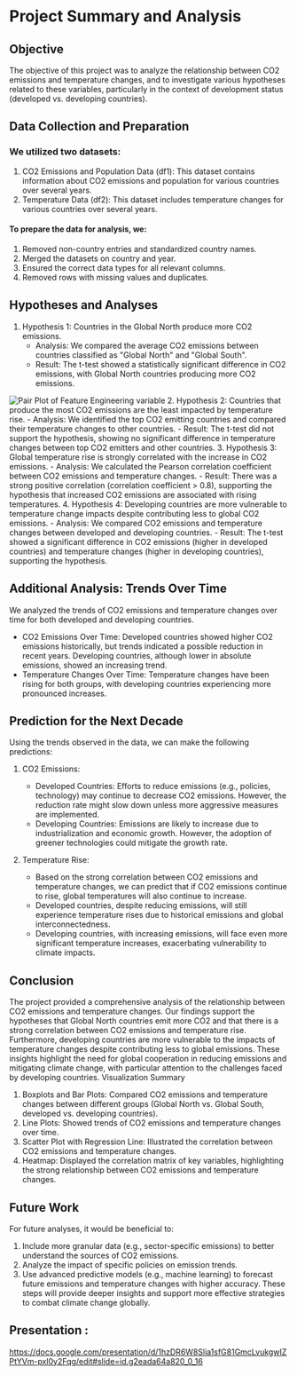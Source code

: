 # Project Summary and Analysis

## Objective
The objective of this project was to analyze the relationship between CO2 emissions and temperature changes, and to investigate various hypotheses related to these variables, particularly in the context of development status (developed vs. developing countries).

## Data Collection and Preparation

### We utilized two datasets:
   1. CO2 Emissions and Population Data (df1): This dataset contains information about CO2 emissions and population for various countries over several years.
   2. Temperature Data (df2): This dataset includes temperature changes for various countries over several years.
#### To prepare the data for analysis, we:
   1. Removed non-country entries and standardized country names.
   2. Merged the datasets on country and year.
   3. Ensured the correct data types for all relevant columns.
   4. Removed rows with missing values and duplicates.
## Hypotheses and Analyses
   1. Hypothesis 1: Countries in the Global North produce more CO2 emissions.
      - Analysis: We compared the average CO2 emissions between countries classified as "Global North" and "Global South".
      - Result: The t-test showed a statistically significant difference in CO2 emissions, with Global North countries producing more CO2 emissions.

   ![Pair Plot of Feature Engineering variable](https://drive.google.com/uc?export=view&id=1AYVkEcBwaNRV7SYe3b4NVvB4GZAxTamA)
   2. Hypothesis 2: Countries that produce the most CO2 emissions are the least impacted by temperature rise.
      - Analysis: We identified the top CO2 emitting countries and compared their temperature changes to other countries.
      - Result: The t-test did not support the hypothesis, showing no significant difference in temperature changes between top CO2 emitters and other countries.
   3. Hypothesis 3: Global temperature rise is strongly correlated with the increase in CO2 emissions.
      - Analysis: We calculated the Pearson correlation coefficient between CO2 emissions and temperature changes.
      - Result: There was a strong positive correlation (correlation coefficient > 0.8), supporting the hypothesis that increased CO2 emissions are associated with rising temperatures.
   4. Hypothesis 4: Developing countries are more vulnerable to temperature change impacts despite contributing less to global CO2 emissions.
      - Analysis: We compared CO2 emissions and temperature changes between developed and developing countries.
      - Result: The t-test showed a significant difference in CO2 emissions (higher in developed countries) and temperature changes (higher in developing countries), supporting the hypothesis.
## Additional Analysis: Trends Over Time
   We analyzed the trends of CO2 emissions and temperature changes over time for both developed and developing countries.
   - CO2 Emissions Over Time: Developed countries showed higher CO2 emissions historically, but trends indicated a possible reduction in recent years. Developing countries, although lower in absolute emissions, showed an increasing trend.
   - Temperature Changes Over Time: Temperature changes have been rising for both groups, with developing countries experiencing more pronounced increases.
## Prediction for the Next Decade
Using the trends observed in the data, we can make the following predictions:

   1. CO2 Emissions:
      - Developed Countries: Efforts to reduce emissions (e.g., policies, technology) may continue to decrease CO2 emissions. However, the reduction rate might slow down unless more aggressive measures are implemented.
      - Developing Countries: Emissions are likely to increase due to industrialization and economic growth. However, the adoption of greener technologies could mitigate the growth rate.

   2. Temperature Rise:
      - Based on the strong correlation between CO2 emissions and temperature changes, we can predict that if CO2 emissions continue to rise, global temperatures will also continue to increase.
      - Developed countries, despite reducing emissions, will still experience temperature rises due to historical emissions and global interconnectedness.
      - Developing countries, with increasing emissions, will face even more significant temperature increases, exacerbating vulnerability to climate impacts.

## Conclusion
The project provided a comprehensive analysis of the relationship between CO2 emissions and temperature changes. Our findings support the hypotheses that Global North countries emit more CO2 and that there is a strong correlation between CO2 emissions and temperature rise. Furthermore, developing countries are more vulnerable to the impacts of temperature changes despite contributing less to global emissions. These insights highlight the need for global cooperation in reducing emissions and mitigating climate change, with particular attention to the challenges faced by developing countries.
Visualization Summary
   1. Boxplots and Bar Plots: Compared CO2 emissions and temperature changes between different groups (Global North vs. Global South, developed vs. developing countries).
   2. Line Plots: Showed trends of CO2 emissions and temperature changes over time.
   3. Scatter Plot with Regression Line: Illustrated the correlation between CO2 emissions and temperature changes.
   4. Heatmap: Displayed the correlation matrix of key variables, highlighting the strong relationship between CO2 emissions and temperature changes.
## Future Work
For future analyses, it would be beneficial to:
   1. Include more granular data (e.g., sector-specific emissions) to better understand the sources of CO2 emissions.
   2. Analyze the impact of specific policies on emission trends.
   3. Use advanced predictive models (e.g., machine learning) to forecast future emissions and temperature changes with higher accuracy.
These steps will provide deeper insights and support more effective strategies to combat climate change globally.

## Presentation : 
https://docs.google.com/presentation/d/1hzDR6W8Slia1sfG81GmcLvukgwIZPtYVm-pxl0y2Fqg/edit#slide=id.g2eada64a820_0_16

